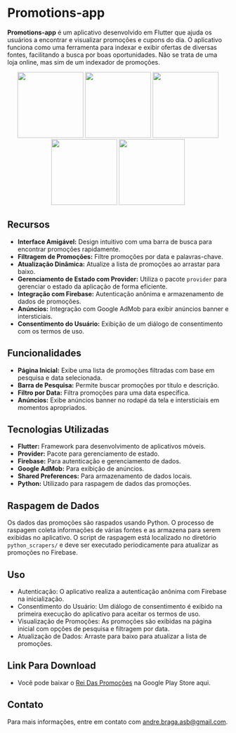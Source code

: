 # Promotions-app

**Promotions-app** é um aplicativo desenvolvido em Flutter que ajuda os usuários a encontrar e visualizar promoções e cupons do dia. O aplicativo funciona como uma ferramenta para indexar e exibir ofertas de diversas fontes, facilitando a busca por boas oportunidades. Não se trata de uma loja online, mas sim de um indexador de promoções.


<p align="center">
  <img src="https://github.com/user-attachments/assets/0f2989f8-ea56-4544-98b6-f5f56f657305" width="150" />
  <img src="https://github.com/user-attachments/assets/88479d99-3cdf-47c3-b6ff-f0165ca5e21e" width="150" />
  <img src="https://github.com/user-attachments/assets/2fb4eb80-4466-44a5-ba4f-6fa7da9cf169" width="150" />
  <img src="https://github.com/user-attachments/assets/66855fcb-fa8e-42a9-b696-859e9452734a" width="150" />
  <img src="https://github.com/user-attachments/assets/2eb1fd6b-e2a3-4ee2-a9e9-59504ea9377d" width="150" />
</p>

## Recursos

- **Interface Amigável:** Design intuitivo com uma barra de busca para encontrar promoções rapidamente.
- **Filtragem de Promoções:** Filtre promoções por data e palavras-chave.
- **Atualização Dinâmica:** Atualize a lista de promoções ao arrastar para baixo.
- **Gerenciamento de Estado com Provider:** Utiliza o pacote `provider` para gerenciar o estado da aplicação de forma eficiente.
- **Integração com Firebase:** Autenticação anônima e armazenamento de dados de promoções.
- **Anúncios:** Integração com Google AdMob para exibir anúncios banner e intersticiais.
- **Consentimento do Usuário:** Exibição de um diálogo de consentimento com os termos de uso.

## Funcionalidades

- **Página Inicial:** Exibe uma lista de promoções filtradas com base em pesquisa e data selecionada.
- **Barra de Pesquisa:** Permite buscar promoções por título e descrição.
- **Filtro por Data:** Filtra promoções para uma data específica.
- **Anúncios:** Exibe anúncios banner no rodapé da tela e intersticiais em momentos apropriados.

## Tecnologias Utilizadas

- **Flutter:** Framework para desenvolvimento de aplicativos móveis.
- **Provider:** Pacote para gerenciamento de estado.
- **Firebase:** Para autenticação e gerenciamento de dados.
- **Google AdMob:** Para exibição de anúncios.
- **Shared Preferences:** Para armazenamento de dados locais.
- **Python:** Utilizado para raspagem de dados das promoções.

## Raspagem de Dados

Os dados das promoções são raspados usando Python. O processo de raspagem coleta informações de várias fontes e as armazena para serem exibidas no aplicativo. O script de raspagem está localizado no diretório `python_scrapers/` e deve ser executado periodicamente para atualizar as promoções no Firebase.

## Uso
- Autenticação: O aplicativo realiza a autenticação anônima com Firebase na inicialização.
- Consentimento do Usuário: Um diálogo de consentimento é exibido na primeira execução do aplicativo para aceitar os termos de uso.
- Visualização de Promoções: As promoções são exibidas na página inicial com opções de pesquisa e filtragem por data.
- Atualização de Dados: Arraste para baixo para atualizar a lista de promoções.

## Link Para Download
- Você pode baixar o [Rei Das Promoções](https://play.google.com/store/apps/details?id=com.myapp.reidaspromocoes) na Google Play Store aqui.

## Contato

Para mais informações, entre em contato com [andre.braga.asb@gmail.com](mailto:andre.braga.asb@gmail.com).


